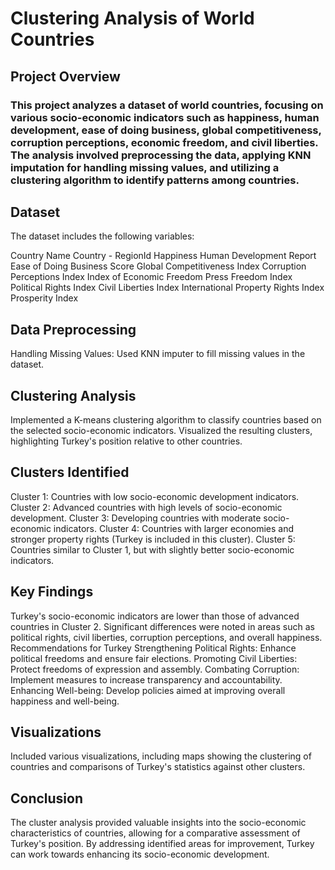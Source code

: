 # Clustering Analysis of World Countries
## Project Overview
### This project analyzes a dataset of world countries, focusing on various socio-economic indicators such as happiness, human development, ease of doing business, global competitiveness, corruption perceptions, economic freedom, and civil liberties. The analysis involved preprocessing the data, applying KNN imputation for handling missing values, and utilizing a clustering algorithm to identify patterns among countries.

## Dataset

The dataset includes the following variables:

Country Name
Country - RegionId
Happiness
Human Development Report
Ease of Doing Business Score
Global Competitiveness Index
Corruption Perceptions Index
Index of Economic Freedom
Press Freedom Index
Political Rights Index
Civil Liberties Index
International Property Rights Index
Prosperity Index

## Data Preprocessing
Handling Missing Values: Used KNN imputer to fill missing values in the dataset.

## Clustering Analysis

Implemented a K-means clustering algorithm to classify countries based on the selected socio-economic indicators.
Visualized the resulting clusters, highlighting Turkey's position relative to other countries.

## Clusters Identified

Cluster 1: Countries with low socio-economic development indicators.
Cluster 2: Advanced countries with high levels of socio-economic development.
Cluster 3: Developing countries with moderate socio-economic indicators.
Cluster 4: Countries with larger economies and stronger property rights (Turkey is included in this cluster).
Cluster 5: Countries similar to Cluster 1, but with slightly better socio-economic indicators.

## Key Findings

Turkey's socio-economic indicators are lower than those of advanced countries in Cluster 2.
Significant differences were noted in areas such as political rights, civil liberties, corruption perceptions, and overall happiness.
Recommendations for Turkey
Strengthening Political Rights: Enhance political freedoms and ensure fair elections.
Promoting Civil Liberties: Protect freedoms of expression and assembly.
Combating Corruption: Implement measures to increase transparency and accountability.
Enhancing Well-being: Develop policies aimed at improving overall happiness and well-being.

## Visualizations

Included various visualizations, including maps showing the clustering of countries and comparisons of Turkey's statistics against other clusters.

## Conclusion

The cluster analysis provided valuable insights into the socio-economic characteristics of countries, allowing for a comparative assessment of Turkey's position. By addressing identified areas for improvement, Turkey can work towards enhancing its socio-economic development.
